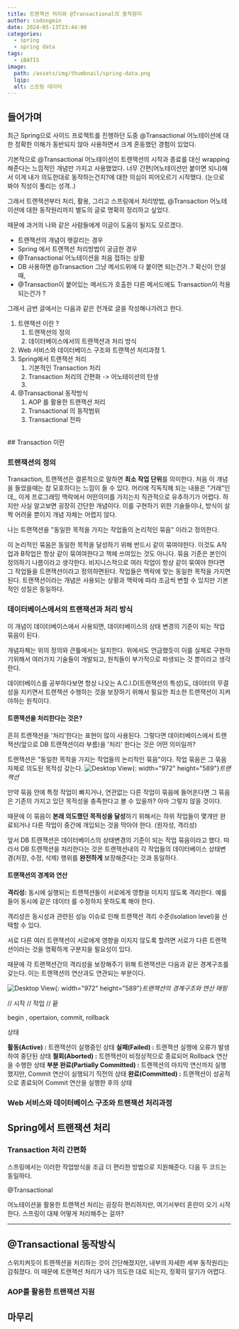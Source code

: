 ```yaml
---
title: 트랜잭션 처리와 @Transactional의 동작원리
author: codongmin
date: 2024-05-13T23:44:00
categories:
  - spring
  - spring data
tags:
  - iBATIS
image:
  path: /assets/img/thumbnail/spring-data.png
  lqip:
  alt: 스프링 데이터
---
```


## 들어가며

최근 Spring으로 사이드 프로젝트를 진행하던 도중 @Transactional 어노테이션에 대한 정확한 이해가 동반되지 않아 사용하면서 크게 혼동했던 경험이 있었다.

기본적으로 @Transactional 어노테이션이 트랜잭션의 시작과 종료를 대신 wrapping 해준다는 느낌적인 개념만 가지고 사용했었다. 너무 간편(어노테이션만 붙이면 되니)해서 이게 내가 의도한대로 동작하는건지?에 대한 의심이 피어오르기 시작했다. (눈으로 봐야 직성이 풀리는 성격..)

그래서 트랜잭션부터 처리, 활용, 그리고 스프링에서 처리방법, @Transaction 어노테이션에 대한 동작원리까지 별도의 글로 명확히 정리하고 싶었다.

때문에 과거의 나와 같은 사람들에게 이글이 도움이 될지도 모르겠다.

- 트랜잭션의 개념이 헷갈리는 경우
- Spring 에서 트랜잭션 처리방법이 궁금한 경우
- @Transactional 어노테이션을 처음 접하는 상황
- DB 사용하면 @Transaction 그냥 메서드위에 다 붙이면 되는건가..? 확신이 안설때,
- @Transaction이 붙어있는 메서드가 호출한 다른 메서드에도 Transaction이 적용 되는건가 ?

그래서 금번 글에서는 다음과 같은 전개로 글을 작성해나가려고 한다.

1. 트랜잭션 이란 ?
   1. 트랜잭션의 정의
   2. 데이터베이스에서의 트랜잭션과 처리 방식
2. Web 서비스와 데이터베이스 구조와 트랜잭션 처리과정
   1.
3. Spring에서 트랜잭션 처리
   1. 기본적인 Transaction 처리
   2. Transaction 처리의 간편화 -> 어노테이션의 탄생
   3.
4. @Transactional 동작방식
   1. AOP 를 활용한 트랜잭션 처리
   2. Transactional 의 동작범위
   3. Transactional 전파

<br>
## Transaction 이란

### 트랜잭션의 정의

Transaction, 트랜잭션은 결론적으로 말하면 **최소 작업 단위**를 의미한다. 처음 이 개념을 들었을때는 참 모호하다는 느낌이 들 수 있다. 머리에 직독직해 되는 내용은 "거래"인데,, 이게 프로그래밍 맥락에서 어떤의미를 가지는지 직관적으로 유추하기가 어렵다.
하지만 사실 알고보면 굉장히 간단한 개념이다. 이를 구현하기 위한 기술들이나, 방식이 살짝 어려울 뿐이지 개념 자체는 어렵지 않다.

나는 트랜잭션을 "동일한 목적을 가지는 작업들의 논리적인 묶음" 이라고 정의한다.

이 논리적인 묶음은 동일한 목적을 달성하기 위해 반드시 같이 묶여야한다. 이것도 A작업과 B작업은 항상 같이 묶여여한다고 책에 쓰여있는 것도 아니다. 묶음 기준은 본인이 정의하기 나름이라고 생각한다. 비지니스적으로 여러 작업이 항상 같이 묶여야 한다면 그 작업들을 트랜잭션이라고 정의하면된다. 작업들은 맥락에 맞는 동일한 목적을 가지면 된다. 트랜잭션이라는 개념은 사용되는 상황과 맥락에 따라 조금씩 변할 수 있지만 기본적인 성질은 동일하다.

### 데이터베이스에서의 트랜잭션과 처리 방식

이 개념이 데이터베이스에서 사용되면, 데이터베이스의 상태 변경의 기준이 되는 작업 묶음이 된다.

개념자체는 위의 정의와 큰틀에서는 일치한다. 위에서도 언급했듯이 이를 실제로 구현하기위해서 여러가지 기술들이 개발되고, 원칙들이 부가적으로 파생되는 것 뿐이라고 생각한다.

데이터베이스를 공부하다보면 항상 나오는 A.C.I.D(트랜잭션의 특성)도, 데이터의 무결성을 지키면서 트랜잭션 수행하는 것을 보장하기 위해서 필요한 최소한 트랜잭션이 지켜야하는 원칙이다.

#### 트랜잭션을 처리한다는 것은?

흔히 트랜잭션을 '처리'한다는 표현이 많이 사용된다. 그렇다면 데이터베이스에서 트랜잭션(앞으로 DB 트랜잭션이라 부름)을 '처리' 한다는 것은 어떤 의미일까?

트랜잭션은 "동일한 목적을 가지는 작업들의 논리적인 묶음"이다. 작업 묶음은 그 묶음 자체로 의도된 목적성 갖는다.
![Desktop View](/assets/posts/이미지파일.png){: width="972" height="589"}_트랜잭션_

만약 묶음 안에 특정 작업이 빠지거나, 연관없는 다른 작업이 묶음에 들어온다면 그 묶음은 기존의 가지고 있던 목적성을 충족한다고 볼 수 있을까? 아마 그렇지 않을 것이다.

때문에 이 묶음이 **본래 의도했던 목적성을 달성**하기 위해서는 하위 작업들이 몇개만 완료되거나 다른 작업이 중간에 개입되는 것을 막아야 한다. (원자성, 격리성)

앞서 DB 트랜잭션은 데이터베이스의 상태변경의 기준이 되는 작업 묶음이라고 했다.
따라서 DB 트랜잭션을 처리한다는 것은 트랜잭션내의 각 작업들의 데이터베이스 상태변경(저장, 수정, 삭제) 행위를 **완전하게** 보장해준다는 것과 동일하다.

#### 트랜잭션의 경계와 연산

**격리성:** 동시에 실행되는 트랜잭션들이 서로에게 영향을 미치지 않도록 격리한다. 예를 들어 동시에 같은 데이터 를 수정하지 못하도록 해야 한다.

격리성은 동시성과 관련된 성능 이슈로 인해 트랜잭션 격리 수준(Isolation level)을 선택할 수 있다.

서로 다른 여러 트랜잭션이 서로에게 영향을 미치지 않도록 할려면 서로가 다른 트랜잭션이라는 것을 명확하게 구분지을 필요성이 있다.

때문에 각 트랜잭션간의 격리성을 보장해주기 위해 트랜잭션은 다음과 같은 경계구조를 갖는다. 이는 트랜잭션의 연산과도 연관되는 부분이다.

![Desktop View](/assets/posts/이미지파일.png){: width="972" height="589"}_트랜잭션의 경계구조와 연산 매핑_

// 시작
// 작업
// 끝

begin , opertaion, commit, rollback

상태

**활동(Active) :** 트랜잭션이 실행중인 상태
**실패(Failed) :** 트랜잭션 실행에 오류가 발생하여 중단된 상태
**철회(Aborted) :** 트랜잭션이 비정상적으로 종료되어 Rollback 연산을 수행한 상태
**부분 완료(Partially Committed) :** 트랜잭션의 마지막 연산까지 실행했지만, Commit 연산이 실행되기 직전의 상태
**완료(Committed) :** 트랜잭션이 성공적으로 종료되어 Commit 연산을 실행한 후의 상태

### Web 서비스와 데이터베이스 구조와 트랜잭션 처리과정

## Spring에서 트랜잭션 처리

### Transaction 처리 간편화

스프링에서는 이러한 작업방식을 조금 더 편리한 방법으로 지원해준다.
다음 두 코드는 동일하다.

@Transactional

어노테이션을 활용한 트랜잭션 처리는 굉장히 편리하지만, 여기서부터 혼란이 오기 시작한다.
스프링이 대체 어떻게 처리해주는 걸까?

---

## @Transactional 동작방식

스위치켜듯이 트랜잭션을 처리하는 것이 간단해졌지만, 내부의 자세한 세부 동작원리는 감춰졌다.
이 때문에 트랜잭션 처리가 내가 의도한 대로 되는지, 정확히 알기가 어렵다.

### AOP를 활용한 트랜잭션 지원

## 마무리
